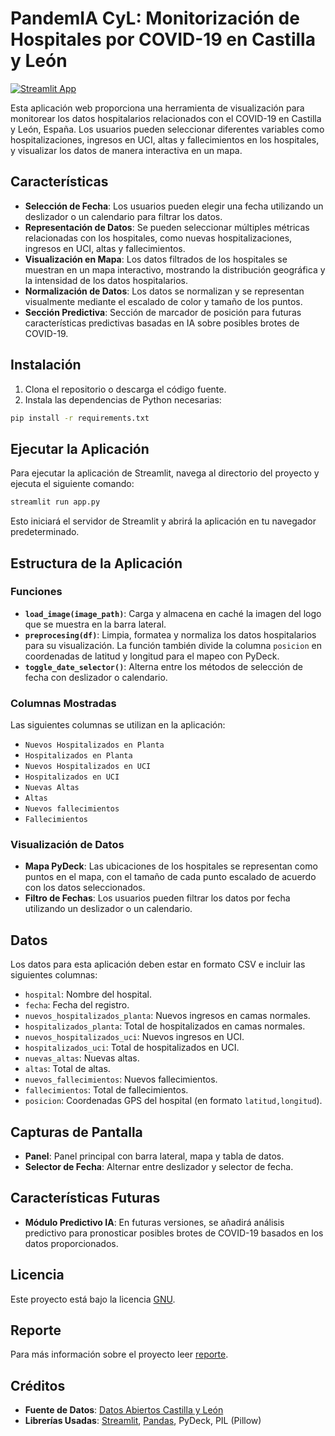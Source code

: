 # PandemIA CyL: Monitorización de Hospitales por COVID-19 en Castilla y León

[![Streamlit App](https://static.streamlit.io/badges/streamlit_badge_black_white.svg)](https://pandem-ia-cyl.streamlit.app/)

Esta aplicación web proporciona una herramienta de visualización para monitorear los datos hospitalarios relacionados con el COVID-19 en Castilla y León, España. Los usuarios pueden seleccionar diferentes variables como hospitalizaciones, ingresos en UCI, altas y fallecimientos en los hospitales, y visualizar los datos de manera interactiva en un mapa.


## Características

- **Selección de Fecha**: Los usuarios pueden elegir una fecha utilizando un deslizador o un calendario para filtrar los datos.
- **Representación de Datos**: Se pueden seleccionar múltiples métricas relacionadas con los hospitales, como nuevas hospitalizaciones, ingresos en UCI, altas y fallecimientos.
- **Visualización en Mapa**: Los datos filtrados de los hospitales se muestran en un mapa interactivo, mostrando la distribución geográfica y la intensidad de los datos hospitalarios.
- **Normalización de Datos**: Los datos se normalizan y se representan visualmente mediante el escalado de color y tamaño de los puntos.
- **Sección Predictiva**: Sección de marcador de posición para futuras características predictivas basadas en IA sobre posibles brotes de COVID-19.

## Instalación

1. Clona el repositorio o descarga el código fuente.
2. Instala las dependencias de Python necesarias:

```bash
pip install -r requirements.txt
```

## Ejecutar la Aplicación

Para ejecutar la aplicación de Streamlit, navega al directorio del proyecto y ejecuta el siguiente comando:

```bash
streamlit run app.py
```

Esto iniciará el servidor de Streamlit y abrirá la aplicación en tu navegador predeterminado.

## Estructura de la Aplicación

### Funciones

- **`load_image(image_path)`**: Carga y almacena en caché la imagen del logo que se muestra en la barra lateral.
- **`preprocesing(df)`**: Limpia, formatea y normaliza los datos hospitalarios para su visualización. La función también divide la columna `posicion` en coordenadas de latitud y longitud para el mapeo con PyDeck.
- **`toggle_date_selector()`**: Alterna entre los métodos de selección de fecha con deslizador o calendario.

### Columnas Mostradas

Las siguientes columnas se utilizan en la aplicación:

- `Nuevos Hospitalizados en Planta`
- `Hospitalizados en Planta`
- `Nuevos Hospitalizados en UCI`
- `Hospitalizados en UCI`
- `Nuevas Altas`
- `Altas`
- `Nuevos fallecimientos`
- `Fallecimientos`

### Visualización de Datos

- **Mapa PyDeck**: Las ubicaciones de los hospitales se representan como puntos en el mapa, con el tamaño de cada punto escalado de acuerdo con los datos seleccionados.
- **Filtro de Fechas**: Los usuarios pueden filtrar los datos por fecha utilizando un deslizador o un calendario.

## Datos

Los datos para esta aplicación deben estar en formato CSV e incluir las siguientes columnas:
- `hospital`: Nombre del hospital.
- `fecha`: Fecha del registro.
- `nuevos_hospitalizados_planta`: Nuevos ingresos en camas normales.
- `hospitalizados_planta`: Total de hospitalizados en camas normales.
- `nuevos_hospitalizados_uci`: Nuevos ingresos en UCI.
- `hospitalizados_uci`: Total de hospitalizados en UCI.
- `nuevas_altas`: Nuevas altas.
- `altas`: Total de altas.
- `nuevos_fallecimientos`: Nuevos fallecimientos.
- `fallecimientos`: Total de fallecimientos.
- `posicion`: Coordenadas GPS del hospital (en formato `latitud,longitud`).

## Capturas de Pantalla

- **Panel**: Panel principal con barra lateral, mapa y tabla de datos.
- **Selector de Fecha**: Alternar entre deslizador y selector de fecha.

## Características Futuras

- **Módulo Predictivo IA**: En futuras versiones, se añadirá análisis predictivo para pronosticar posibles brotes de COVID-19 basados en los datos proporcionados.

## Licencia

Este proyecto está bajo la licencia [GNU](LICENSE).

## Reporte 

Para más información sobre el proyecto leer [reporte](report.pdf).
## Créditos

- **Fuente de Datos**: [Datos Abiertos Castilla y León](https://datosabiertos.jcyl.es/)
- **Librerías Usadas**: [Streamlit](https://streamlit.io/), [Pandas](https://pandas.pydata.org/), PyDeck, PIL (Pillow)

